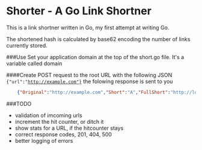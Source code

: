 Shorter - A Go Link Shortner
===========================

This is a link shortner written in Go, my first attempt at writing Go. 

The shortened hash is calculated by base62 encoding the number of links currently stored.


###Use
Set your application domain at the top of the short.go file. It's a variable called domain

####Create
POST request to the root URL with the following JSON <code>{"url":"http://example.com"}</code> the folowing response is sent to you

```JSON
	{"Original":"http://example.com","Short":"A","FullShort":"http://localhost:8080/A","HitCount":0}
```

###TODO
- validation of imcoming urls
- increment the hit counter, or ditch it
- show stats for a URL, if the hitcounter stays 
- correct response codes, 201, 404, 500
- better logging of errors
